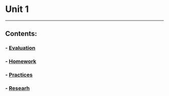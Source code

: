 # Unit 1
---
## Contents:
### - [Evaluation](https://github.com/ElsellamaJesus/BigData/tree/Unit_1/Unit_1/Evaluation)
### - [Homework](https://github.com/ElsellamaJesus/BigData/tree/Unit_1/Unit_1/Homework)
### - [Practices](https://github.com/ElsellamaJesus/BigData/tree/Unit_1/Unit_1/Practices)
### - [Researh](https://github.com/ElsellamaJesus/BigData/tree/Unit_1/Unit_1/Research)
